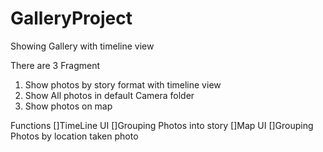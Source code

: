 # GalleryProject
Showing Gallery with timeline view

There are 3 Fragment
1. Show photos by story format with timeline view
2. Show All photos in default Camera folder
3. Show photos on map

Functions
[]TimeLine UI
[]Grouping Photos into story
[]Map UI
[]Grouping Photos by location taken photo
